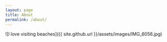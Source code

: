 ```yaml
---
layout: page
title: About
permalink: /about/
---
```


![I love visiting beaches]({{ site.github.url }}/assets/images/IMG_6056.jpg)
